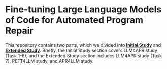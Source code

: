 # Fine-tuning Large Language Models of Code for Automated Program Repair

This repository contains two parts, which we divided into [**Initial Study**](./InitialStudy.md) and [**Extended Study**](./ExtendedStudy.md). Briefly, the Initial Study section covers LLM4APR study (Task 1-6), and the Extended Study section includes LLM4APR study (Task 7), PEFT4LLM study, and APR4LLM study.
